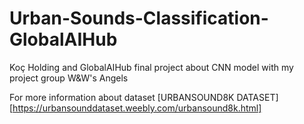 # Urban-Sounds-Classification-GlobalAIHub

Koç Holding and GlobalAIHub final project about CNN model with my project group W&W's Angels

For more information about dataset [URBANSOUND8K DATASET][https://urbansounddataset.weebly.com/urbansound8k.html]
